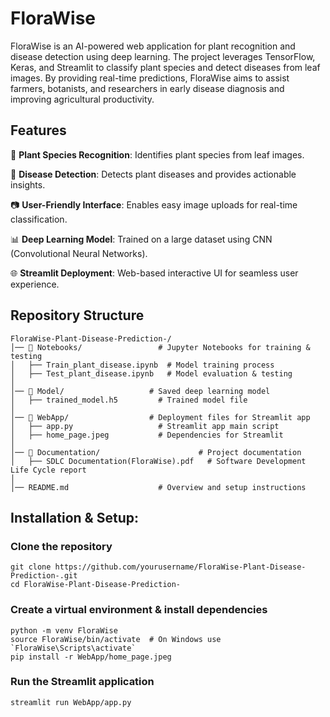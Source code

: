 # FloraWise
FloraWise is an AI-powered web application for plant recognition and disease detection using deep learning. The project leverages TensorFlow, Keras, and Streamlit to classify plant species and detect diseases from leaf images. By providing real-time predictions, FloraWise aims to assist farmers, botanists, and researchers in early disease diagnosis and improving agricultural productivity.
## Features
🌿 **Plant Species Recognition**: Identifies plant species from leaf images.

🦠 **Disease Detection**: Detects plant diseases and provides actionable insights.

📷 **User-Friendly Interface**: Enables easy image uploads for real-time classification.

📊 **Deep Learning Model**: Trained on a large dataset using CNN (Convolutional Neural Networks).

🌐 **Streamlit Deployment**: Web-based interactive UI for seamless user experience.

## Repository Structure
```
FloraWise-Plant-Disease-Prediction-/
│── 📂 Notebooks/                 # Jupyter Notebooks for training & testing
│   ├── Train_plant_disease.ipynb  # Model training process
│   ├── Test_plant_disease.ipynb   # Model evaluation & testing
│
│── 📂 Model/                   # Saved deep learning model
│   ├── trained_model.h5         # Trained model file
│
│── 📂 WebApp/                  # Deployment files for Streamlit app
│   ├── app.py                   # Streamlit app main script
│   ├── home_page.jpeg           # Dependencies for Streamlit
│
│── 📂 Documentation/                      # Project documentation
│   ├── SDLC Documentation(FloraWise).pdf   # Software Development Life Cycle report
│
│── README.md                    # Overview and setup instructions
```
## Installation & Setup:
### Clone the repository
```
git clone https://github.com/yourusername/FloraWise-Plant-Disease-Prediction-.git
cd FloraWise-Plant-Disease-Prediction-
```
### Create a virtual environment & install dependencies
```
python -m venv FloraWise
source FloraWise/bin/activate  # On Windows use `FloraWise\Scripts\activate`
pip install -r WebApp/home_page.jpeg
```
### Run the Streamlit application
```
streamlit run WebApp/app.py
```
